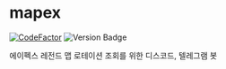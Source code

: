 # mapex
[![CodeFactor](https://www.codefactor.io/repository/github/cla6shade/mapex/badge)](https://www.codefactor.io/repository/github/cla6shade/mapex)
![Version Badge](https://img.shields.io/badge/version-1.0.0-red)

에이펙스 레전드 맵 로테이션 조회를 위한 디스코드, 텔레그램 봇
